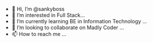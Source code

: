 - 👋 Hi, I’m @sankyboss
- 👀 I’m interested in Full Stack...
- 🌱 I’m currently learning BE in Information Technology ...
- 💞️ I’m looking to collaborate on Madly Coder ...
- 📫 How to reach me ...

<!---
sankyboss/sankyboss is a ✨ special ✨ repository because its `README.md` (this file) appears on your GitHub profile.
You can click the Preview link to take a look at your changes.
--->
